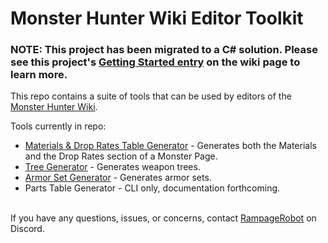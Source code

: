 # Monster Hunter Wiki Editor Toolkit

### NOTE: This project has been migrated to a C# solution. Please see this project's [Getting Started entry](https://github.com/RampageRobot/MHWiki_EditorToolkit/wiki/Getting-Started) on the wiki page to learn more.

This repo contains a suite of tools that can be used by editors of the [Monster Hunter Wiki](https://monsterhunterwiki.org/wiki/Main_Page).

Tools currently in repo:
- [Materials & Drop Rates Table Generator](https://github.com/RampageRobot/MHWiki_EditorToolkit/blob/v1.0.1/WebToolkit/Pages/MaterialsAndDropTableGenerator.cshtml) - Generates both the Materials and the Drop Rates section of a Monster Page.
- [Tree Generator](https://github.com/RampageRobot/MHWiki_EditorToolkit/blob/v1.0.1/WebToolkit/Pages/TreeGenerator.cshtml) - Generates weapon trees.
- [Armor Set Generator](https://github.com/RampageRobot/MHWiki_EditorToolkit/blob/v1.0.1/WebToolkit/Pages/ArmorSetsGenerator.cshtml) - Generates armor sets.
- Parts Table Generator - CLI only, documentation forthcoming.
<br>
If you have any questions, issues, or concerns, contact <a href="https://discord.com/users/338081040134307840/">RampageRobot</a> on Discord.
